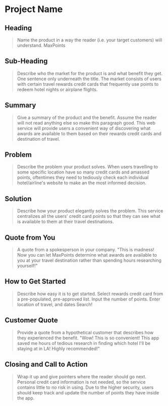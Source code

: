 # Project Name #

<!-- 
> This material was originally posted [here](http://www.quora.com/What-is-Amazons-approach-to-product-development-and-product-management). It is reproduced here for posterities sake.

There is an approach called "working backwards" that is widely used at Amazon. They work backwards from the customer, rather than starting with an idea for a product and trying to bolt customers onto it. While working backwards can be applied to any specific product decision, using this approach is especially important when developing new products or features.

For new initiatives a product manager typically starts by writing an internal press release announcing the finished product. The target audience for the press release is the new/updated product's customers, which can be retail customers or internal users of a tool or technology. Internal press releases are centered around the customer problem, how current solutions (internal or external) fail, and how the new product will blow away existing solutions.

If the benefits listed don't sound very interesting or exciting to customers, then perhaps they're not (and shouldn't be built). Instead, the product manager should keep iterating on the press release until they've come up with benefits that actually sound like benefits. Iterating on a press release is a lot less expensive than iterating on the product itself (and quicker!).

If the press release is more than a page and a half, it is probably too long. Keep it simple. 3-4 sentences for most paragraphs. Cut out the fat. Don't make it into a spec. You can accompany the press release with a FAQ that answers all of the other business or execution questions so the press release can stay focused on what the customer gets. My rule of thumb is that if the press release is hard to write, then the product is probably going to suck. Keep working at it until the outline for each paragraph flows. 

Oh, and I also like to write press-releases in what I call "Oprah-speak" for mainstream consumer products. Imagine you're sitting on Oprah's couch and have just explained the product to her, and then you listen as she explains it to her audience. That's "Oprah-speak", not "Geek-speak".

Once the project moves into development, the press release can be used as a touchstone; a guiding light. The product team can ask themselves, "Are we building what is in the press release?" If they find they're spending time building things that aren't in the press release (overbuilding), they need to ask themselves why. This keeps product development focused on achieving the customer benefits and not building extraneous stuff that takes longer to build, takes resources to maintain, and doesn't provide real customer benefit (at least not enough to warrant inclusion in the press release).
 -->
 
## Heading ##
  > Name the product in a way the reader (i.e. your target customers) will understand.
  MaxPoints

## Sub-Heading ##
  > Describe who the market for the product is and what benefit they get. One sentence only underneath the title.
  The market consists of users with certain travel rewards credit cards that frequently use points to redeem hotel nights or airplane flights.

## Summary ##
  > Give a summary of the product and the benefit. Assume the reader will not read anything else so make this paragraph good.
  This web service will provide users a convenient way of discovering what awards are available to them based on their rewards credit cards and destination of travel. 

## Problem ##
  > Describe the problem your product solves.
  When users travelling to some specific location have so many credit cards and amassed points, oftentimes they need to tediously check each individual hotel/airline's website to make an the most informed decision. 

## Solution ##
  > Describe how your product elegantly solves the problem.
  This service centralizes all the users' credit card points so that they can see what is available to them at their travel destinations.

## Quote from You ##
  > A quote from a spokesperson in your company.
  "This is madness! Now you can let MaxPoints determine what awards are available to you at your travel destination rather than spending hours researching yourself!"

## How to Get Started ##
  > Describe how easy it is to get started.
  Select rewards credit card from a pre-populated, pre-approved list.
  Input the number of points.
  Enter location of travel, and dates
  Search!

## Customer Quote ##
  > Provide a quote from a hypothetical customer that describes how they experienced the benefit.
  "Wow! This is so convenient! This app saved me hours of tedious research in finding which hotel I'll be staying at in LA! Highly recommended!"

## Closing and Call to Action ##
  > Wrap it up and give pointers where the reader should go next.
  Personal credit card information is not needed, so the service contains little to no risk in using. Due to the higher security, users should keep track and update the number of points they have inside the app.
